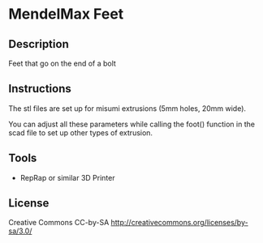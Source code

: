 MendelMax Feet
==============

Description
-----------

Feet that go on the end of a bolt

Instructions
------------

The stl files are set up for misumi extrusions (5mm holes, 20mm wide).

You can adjust all these parameters while calling the foot() function in the scad file to set up other types of extrusion.

Tools
-----
* RepRap or similar 3D Printer

License
-------
Creative Commons CC-by-SA http://creativecommons.org/licenses/by-sa/3.0/
